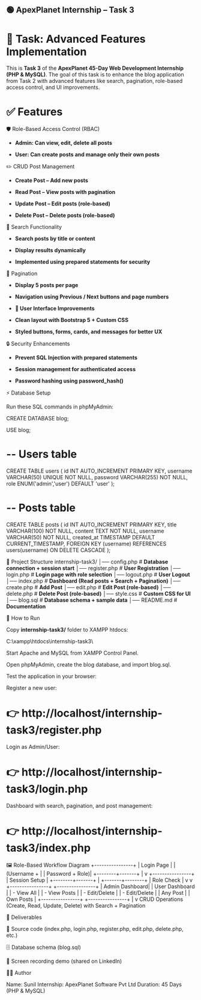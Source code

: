 ## 🟢 ApexPlanet Internship – Task 3

# 📌 Task: Advanced Features Implementation

This is **Task 3** of the **ApexPlanet 45-Day Web Development Internship (PHP & MySQL)**.
The goal of this task is to enhance the blog application from Task 2 with advanced features like search, pagination, role-based access control, and UI improvements.

# ✅ Features

🛡 Role-Based Access Control (RBAC)

- **Admin: Can view, edit, delete all posts**

- **User: Can create posts and manage only their own posts**

✏️ CRUD Post Management

- **Create Post – Add new posts**

- **Read Post – View posts with pagination**

- **Update Post – Edit posts (role-based)**

- **Delete Post – Delete posts (role-based)**

🔎 Search Functionality

- **Search posts by title or content**

- **Display results dynamically**

- **Implemented using prepared statements for security**

📄 Pagination

- **Display 5 posts per page**

- **Navigation using Previous / Next buttons and page numbers**

- **🎨 User Interface Improvements**

- **Clean layout with Bootstrap 5 + Custom CSS**

- **Styled buttons, forms, cards, and messages for better UX**

🔒 Security Enhancements

- **Prevent SQL Injection with prepared statements**

- **Session management for authenticated access**

- **Password hashing using password_hash()**

⚡ Database Setup

Run these SQL commands in phpMyAdmin:

CREATE DATABASE blog;

USE blog;

# -- Users table
CREATE TABLE users (
    id INT AUTO_INCREMENT PRIMARY KEY,
    username VARCHAR(50) UNIQUE NOT NULL,
    password VARCHAR(255) NOT NULL,
    role ENUM('admin','user') DEFAULT 'user'
);

# -- Posts table
CREATE TABLE posts (
    id INT AUTO_INCREMENT PRIMARY KEY,
    title VARCHAR(100) NOT NULL,
    content TEXT NOT NULL,
    username VARCHAR(50) NOT NULL,
    created_at TIMESTAMP DEFAULT CURRENT_TIMESTAMP,
    FOREIGN KEY (username) REFERENCES users(username) ON DELETE CASCADE
);

📂 Project Structure
internship-task3/
│── config.php      # **Database connection + session start**
│── register.php    # **User Registration**
│── login.php       # **Login page with role selection**
│── logout.php      # **User Logout**
│── index.php       # **Dashboard (Read posts + Search + Pagination)**
│── create.php      # **Add Post**
│── edit.php        # **Edit Post (role-based)**
│── delete.php      # **Delete Post (role-based)**
│── style.css       # **Custom CSS for UI**
│── blog.sql        # **Database schema + sample data**
│── README.md       # **Documentation**

🚀 How to Run

Copy **internship-task3/** folder to XAMPP htdocs:

C:\xampp\htdocs\internship-task3\

Start Apache and MySQL from XAMPP Control Panel.

Open phpMyAdmin, create the blog database, and import blog.sql.

Test the application in your browser:

Register a new user:
# 👉 http://localhost/internship-task3/register.php

Login as Admin/User:
# 👉 http://localhost/internship-task3/login.php

Dashboard with search, pagination, and post management:
# 👉 http://localhost/internship-task3/index.php

🖼 Role-Based Workflow Diagram
        +----------------+
        |  Login Page    |
        | (Username +    |
        | Password + Role)|
        +--------+-------+
                 |
                 v
        +----------------+
        |  Session Setup |
        +--------+-------+
                 |
         +-------+--------+
         | Role Check     |
         v                v
+----------------+   +----------------+
| Admin Dashboard|   | User Dashboard |
| - View All     |   | - View Posts   |
| - Edit/Delete  |   | - Edit/Delete  |
|   Any Post     |   |   Own Posts    |
+----------------+   +----------------+
                 |
                 v
           CRUD Operations
       (Create, Read, Update, Delete)
       with Search + Pagination

📜 Deliverables

💾 Source code (index.php, login.php, register.php, edit.php, delete.php, etc.)

🗄 Database schema (blog.sql)

🎥 Screen recording demo (shared on LinkedIn)

👨‍💻 Author

Name: Sunil
Internship: ApexPlanet Software Pvt Ltd
Duration: 45 Days (PHP & MySQL)